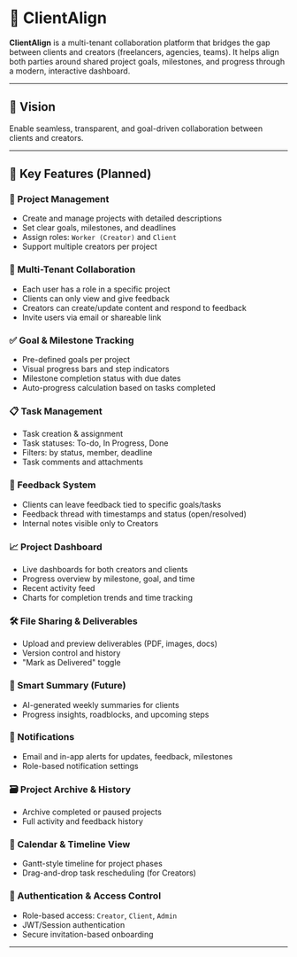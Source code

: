 # 🧩 ClientAlign

**ClientAlign** is a multi-tenant collaboration platform that bridges the gap between clients and creators (freelancers, agencies, teams). It helps align both parties around shared project goals, milestones, and progress through a modern, interactive dashboard.

---

## 🚀 Vision

Enable seamless, transparent, and goal-driven collaboration between clients and creators.

---

## 📌 Key Features (Planned)

### 🎯 Project Management

- Create and manage projects with detailed descriptions
- Set clear goals, milestones, and deadlines
- Assign roles: `Worker (Creator)` and `Client`
- Support multiple creators per project

### 👥 Multi-Tenant Collaboration

- Each user has a role in a specific project
- Clients can only view and give feedback
- Creators can create/update content and respond to feedback
- Invite users via email or shareable link

### ✅ Goal & Milestone Tracking

- Pre-defined goals per project
- Visual progress bars and step indicators
- Milestone completion status with due dates
- Auto-progress calculation based on tasks completed

### 📋 Task Management

- Task creation & assignment
- Task statuses: To-do, In Progress, Done
- Filters: by status, member, deadline
- Task comments and attachments

### 📝 Feedback System

- Clients can leave feedback tied to specific goals/tasks
- Feedback thread with timestamps and status (open/resolved)
- Internal notes visible only to Creators

### 📈 Project Dashboard

- Live dashboards for both creators and clients
- Progress overview by milestone, goal, and time
- Recent activity feed
- Charts for completion trends and time tracking

### 🛠 File Sharing & Deliverables

- Upload and preview deliverables (PDF, images, docs)
- Version control and history
- "Mark as Delivered" toggle

### 🧠 Smart Summary (Future)

- AI-generated weekly summaries for clients
- Progress insights, roadblocks, and upcoming steps

### 🔔 Notifications

- Email and in-app alerts for updates, feedback, milestones
- Role-based notification settings

### 🗃 Project Archive & History

- Archive completed or paused projects
- Full activity and feedback history

### 📅 Calendar & Timeline View

- Gantt-style timeline for project phases
- Drag-and-drop task rescheduling (for Creators)

### 🔐 Authentication & Access Control

- Role-based access: `Creator`, `Client`, `Admin`
- JWT/Session authentication
- Secure invitation-based onboarding

---
 